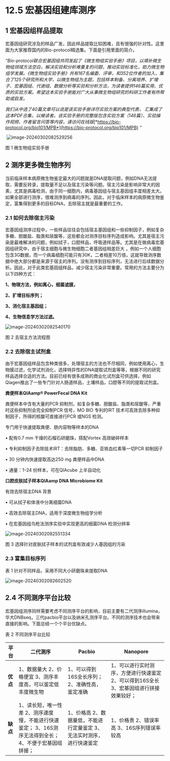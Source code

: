 # 12.5   宏基因组建库测序

## 1 宏基因组样品提取

宏基因组研究涉及的样品广发，因此样品提取比较困难，且有很强的针对性。这里面为大家推荐国内的Bio-protocol精选集。下面是引用里面的简介。

*“Bio-protocol联合宏基因组共同发起了《微生物组实验手册》项目，以填补微生物组领域方法空白，解决实验和分析难重复的问题，推动实验标准化，助力微生物组学发展。《微生物组实验手册》共有167名编委、评审，和352位作者的加入，集合了125个研究所和大学，以微生物组为主题，包括样本制备、分离培养、扩增子、宏基因组、代谢组、数据分析等实验和分析方法，为读者提供146篇实用、优质的实验方案。希望这本实验手册能对广大从事微生物组研究的科研工作者有所帮助或启发。*

*我们从中选了40篇文章可以说是该实验手册详尽实验方案的典型代表， 汇集成了这本PDF合集，以飨读者。该实验手册的完整版包含实验方案（146篇）、实验操作视频、作者留言问答等内容，请访问在线版*[*https://bio-protocol.org/bio101/MPB*](https://bio-protocol.org/bio101/MPB) *”*

​          ![image-20240302082529256](./meta5.assets/image-20240302082529256.png)                     

图 1 微生物组实验手册

## 2 测序更多微生物序列 

当前临床样本病原微生物鉴定最大的问题就是DNA提取问题，例如DNA无法提取，需要反转录，提取量不足以及宿主污染等问题。宿主污染是影响非常大的因素，尤其是病毒检测，由于同一细胞内，病毒基因组与宿主基因组丰度相差太大。如果全部进行测序，很难测序到病毒的序列。因此，对于临床样本的病原微生物鉴定，富集得到更多的目标DNA，去除宿主就是最重要的工作。

### 2.1 如何去除宿主污染

宏基因组测序过程中，一些样品往往会包括宿主基因组和一些抑制因子，例如复杂多糖、胆酸盐、脂类和尿酸等，这些都会对测序目标序列造成影响。尤其是宿主污染是最难解决的问题，例如拭子，口腔样品，呼吸道样品等。尤其是在做病毒宏基因组研究中，由于宿主细胞与微生物细胞二者基因组相差巨大 ，例如一个人细胞包含3G数据，而一个病毒细胞可能只有30K，二者相差10万倍，这就导致测序数据中绝大部分都是来源于宿主的序列。没有测序到目标序列，无法进行后续数据分析。因此，对于此类宏基因组样品，减少宿主污染非常重要。常用的方法主要分为以下四种方式：

**1、物理方法，例如离心，细菌滤膜，**

**2、扩增目标序列；**

**3、消化宿主基因组；**

**4、生物信息学方法过滤。**

 ![image-20240302082540170](./meta5.assets/image-20240302082540170.png)

图 2 去宿主方法流程图

### 2.2 去除宿主试剂盒

由于宏基因组样品包含种类很多，处理宿主的方法也不尽相同，例如使用离心，生物膜过滤，化学试剂消化，选择特异性的DNA提取试剂盒等等，根据不同的研究样品选择合适的方法。目前已经有很多成熟的商业化试剂盒可供选择，例如Qiagen推出了一些专门针对人肠道样品，土壤样品，口腔等不同的提取试剂盒。

**粪便样本QIAamp® PowerFecal DNA Kit**

粪便样本中含有大量的PCR 抑制剂，如复杂多糖、胆酸盐、脂类和尿酸等，严重时这些抑制剂会完全抑制PCR 信号，MO BIO 专利的IRT 技术可高效去除多种抑制因子，所得的核酸可直接进行PCR 或NGS 检测。

专门用于快速提取粪便、肠内容物等样本的DNA

• 配有0.7 mm 干燥的石榴石研磨珠，搭配Vortex 高效破碎样本

• 专利抑制因子去除技术IRT：去除脂肪、多糖、亚铁血红素等一切PCR 抑制因子

• 30 分钟内快速提取高达250 mg 粪便样品中DNA

• 通量：1–24 份样本，可在QIAcube 上半自动化

**口腔皮肤拭子样本QIAamp DNA Microbiome Kit**

有效去除宿主DNA 背景

• 可从拭子和体液中分离细菌DNA

• 高效去除宿主DNA，适用于深度微生物组学分析

• 在宏基因组鸟枪法测序实验中实现更高的细菌DNA 检测分辨率

 ![image-20240302082551334](./meta5.assets/image-20240302082551334.png)

图 3 选择针对皮肤拭子样本的试剂盒有效减少人基因组的污染

### 2.3 富集目标序列

表 1 针对不同样品，采用不同大小研磨珠来提取DNA

 ![image-20240302082602520](./meta5.assets/image-20240302082602520.png)



## 2.4 不同测序平台比较

宏基因组测序同样需要考虑不同测序平台的影响，目前主要有二代测序illumina，华大DNBseq，三代pacbio平台以及纳米孔测序平台。不同的测序技术也会带来直接的影响。下面总结一个个平台优缺点。

 表 2 不同测序平台比较

| **平台** | **二代测序**                                                 | **Pacbio**                                                   | **Nanopore**                                                 |
| -------- | ------------------------------------------------------------ | ------------------------------------------------------------ | ------------------------------------------------------------ |
| **优点** | 1、数据量大  2、价格便宜  3、测序丰度高，可以鉴定低丰度微生物 | 1、可以得到16S全长序列；  2、准确性高，鉴定准确              | 1、可以进行实时测序，方便进行快速鉴定  2、可以得到16S全长  3、宏基因组进行拼接效果较好； |
| **缺点** | 1、读长短，唯一性差  2、测序速度慢，不能进行快速鉴定；  3、16S测序无法得到全长；  4、不便于宏基因组拼接； | 1、价格高  2、数据量低，不能进行定量鉴定  3、无法实时测序，进行快速鉴定 | 1、价格贵  2、错误率高  3、16S序列错误率较高                 |